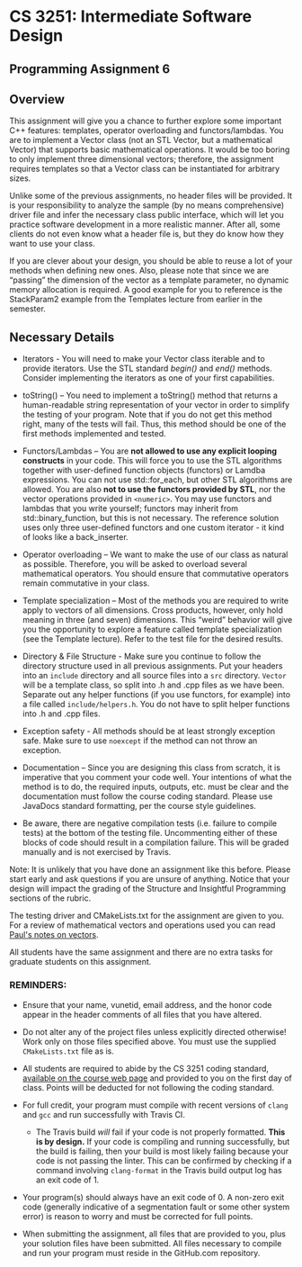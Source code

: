 # CS 3251: Intermediate Software Design
## Programming Assignment 6

## Overview

This assignment will give you a chance to further explore some important C++ features: templates, operator overloading and functors/lambdas. You are to implement a Vector class (not an STL Vector, but a mathematical Vector) that supports basic mathematical operations. It would be too boring to only implement three dimensional vectors; therefore, the assignment requires templates so that a Vector class can be instantiated for arbitrary sizes.

Unlike some of the previous assignments, no header files will be provided. It is your responsibility to analyze the sample (by no means comprehensive) driver file and infer the necessary class public interface, which will let you practice software development in a more realistic manner. After all, some clients do not even know what a header file is, but they do know how they want to use your class.

If you are clever about your design, you should be able to reuse a lot of your methods when defining new ones. Also, please note that since we are “passing” the dimension of the vector as a template parameter, no dynamic memory allocation is required. A good example for you to reference is the StackParam2 example from the Templates lecture from earlier in the semester. 

## Necessary Details

* Iterators - You will need to make your Vector class iterable and to provide iterators.  Use the STL standard _begin()_ and _end()_ methods.  Consider implementing the iterators as one of your first capabilities.

* toString() – You need to implement a toString() method that returns a human-readable string representation of your vector in order to simplify the testing of your program. Note that if you do not get this method right, many of the tests will fail. Thus, this method should be one of the first methods implemented and tested.

* Functors/Lambdas – You are **not allowed to use any explicit looping constructs** in your code. This will force you to use the STL algorithms together with user-defined function objects (functors) or Lamdba expressions.  You can not use std::for_each, but other STL algorithms are allowed.  You are also **not to use the functors provided by STL**, nor the vector operations provided in `<numeric>`. You may use functors and lambdas that you write yourself; functors may inherit from std::binary_function, but this is not necessary.  The reference solution uses only three user-defined functors and one custom iterator - it kind of looks like a back_inserter.

* Operator overloading – We want to make the use of our class as natural as possible. Therefore, you will be asked to overload several mathematical operators. You should ensure that commutative operators remain commutative in your class.

* Template specialization – Most of the methods you are required to write apply to vectors of all dimensions. Cross products, however, only hold meaning in three (and seven) dimensions. This “weird” behavior will give you the opportunity to explore a feature called template specialization (see the Template lecture). Refer to the test file for the desired results.

* Directory & File Structure - Make sure you continue to follow the directory structure used in all previous assignments.  Put your headers into an ```include``` directory and all source files into a ```src``` directory.  ```Vector``` will be a template class, so split into .h and .cpp files as we have been.  Separate out any helper functions (if you use functors, for example) into a file called ```include/helpers.h```.  You do not have to split helper functions into .h and .cpp files.

* Exception safety - All methods should be at least strongly exception safe.  Make sure to use ```noexcept``` if the method can not throw an exception.

* Documentation – Since you are designing this class from scratch, it is imperative that you comment your code well. Your intentions of what the method is to do, the required inputs, outputs, etc. must be clear and the documentation must follow the course coding standard.  Please use JavaDocs standard formatting, per the course style guidelines.

* Be aware, there are negative compilation tests (i.e. failure to compile tests) at the bottom of the testing file.  Uncommenting either of these blocks of code should result in a compilation failure.  This will be graded manually and is not exercised by Travis.

Note: It is unlikely that you have done an assignment like this before. Please start early and ask questions if you are unsure of anything. Notice that your design will impact the grading of the Structure and Insightful Programming sections of the rubric.

The testing driver and CMakeLists.txt for the assignment are given to you. For a review of mathematical vectors and operations used you can read [Paul's notes on vectors](http://tutorial.math.lamar.edu/Classes/CalcII/VectorsIntro.aspx).

All students have the same assignment and there are no extra tasks for graduate students on this assignment.

### REMINDERS:

* Ensure that your name, vunetid, email address, and the honor code appear in the header comments of all files that you have altered.

* Do not alter any of the project files unless explicitly directed otherwise!  Work only on those files specified above.  You must use the supplied `CMakeLists.txt` file as is.

* All students are required to abide by the CS 3251 coding standard, [available on the course web page](https://vuse-cs3251.github.io/style-guidelines/) and provided to you on the first day of class. Points will be deducted for not following the coding standard.

* For full credit, your program must compile with recent versions of `clang` and `gcc` and run successfully with Travis CI.
  * The Travis build *will* fail if your code is not properly formatted. **This is by design.** If your code is compiling and running successfully, but the build is failing, then your build is most likely failing because your code is not passing the linter. This can be confirmed by checking if a command involving `clang-format` in the Travis build output log has an exit code of 1.

* Your program(s) should always have an exit code of 0.  A non-zero exit code (generally indicative of a segmentation fault or some other system error) is reason to worry and must be corrected for full points.
  
* When submitting the assignment, all files that are provided to you, plus your solution files have been submitted. All files necessary to compile and run your program must reside in the GitHub.com repository.